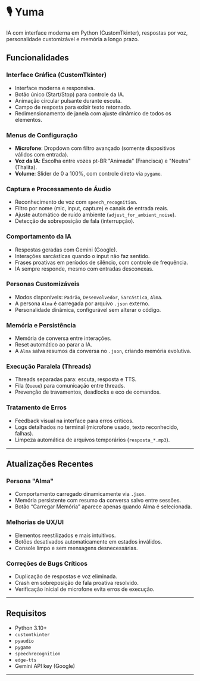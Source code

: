 # 🎙️ Yuma
IA com interface moderna em Python (CustomTkinter), respostas por voz, personalidade customizável e memória a longo prazo.

## Funcionalidades

### Interface Gráfica (CustomTkinter)
- Interface moderna e responsiva.
- Botão único (Start/Stop) para controle da IA.
- Animação circular pulsante durante escuta.
- Campo de resposta para exibir texto retornado.
- Redimensionamento de janela com ajuste dinâmico de todos os elementos.

### Menus de Configuração
- **Microfone**: Dropdown com filtro avançado (somente dispositivos válidos com entrada).
- **Voz da IA**: Escolha entre vozes pt-BR "Animada" (Francisca) e "Neutra" (Thalita).
- **Volume**: Slider de 0 a 100%, com controle direto via `pygame`.

### Captura e Processamento de Áudio
- Reconhecimento de voz com `speech_recognition`.
- Filtro por nome (mic, input, capture) e canais de entrada reais.
- Ajuste automático de ruído ambiente (`adjust_for_ambient_noise`).
- Detecção de sobreposição de fala (interrupção).

### Comportamento da IA
- Respostas geradas com Gemini (Google).
- Interações sarcásticas quando o input não faz sentido.
- Frases proativas em períodos de silêncio, com controle de frequência.
- IA sempre responde, mesmo com entradas desconexas.

### Personas Customizáveis
- Modos disponíveis: `Padrão`, `Desenvolvedor`, `Sarcástica`, `Alma`.
- A persona `Alma` é carregada por arquivo `.json` externo.
- Personalidade dinâmica, configurável sem alterar o código.

### Memória e Persistência
- Memória de conversa entre interações.
- Reset automático ao parar a IA.
- A `Alma` salva resumos da conversa no `.json`, criando memória evolutiva.

### Execução Paralela (Threads)
- Threads separadas para: escuta, resposta e TTS.
- Fila (`Queue`) para comunicação entre threads.
- Prevenção de travamentos, deadlocks e eco de comandos.

### Tratamento de Erros
- Feedback visual na interface para erros críticos.
- Logs detalhados no terminal (microfone usado, texto reconhecido, falhas).
- Limpeza automática de arquivos temporários (`resposta_*.mp3`).

---

## Atualizações Recentes

### Persona "Alma"
- Comportamento carregado dinamicamente via `.json`.
- Memória persistente com resumo da conversa salvo entre sessões.
- Botão “Carregar Memória” aparece apenas quando Alma é selecionada.

### Melhorias de UX/UI
- Elementos reestilizados e mais intuitivos.
- Botões desativados automaticamente em estados inválidos.
- Console limpo e sem mensagens desnecessárias.

### Correções de Bugs Críticos
- Duplicação de respostas e voz eliminada.
- Crash em sobreposição de fala proativa resolvido.
- Verificação inicial de microfone evita erros de execução.

---

## Requisitos

- Python 3.10+
- `customtkinter`
- `pyaudio`
- `pygame`
- `speechrecognition`
- `edge-tts`
- Gemini API key (Google)

---
